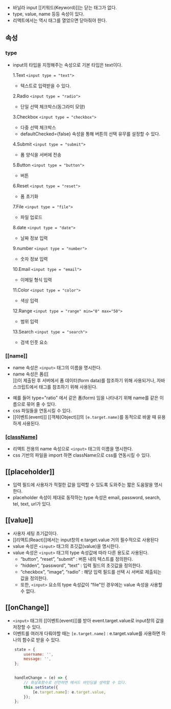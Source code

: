 - 바닐라 input [[키워드(Keyword)]]는 닫는 태그가 없다.
- type, value, name  등등 속성이 있다.
- 리액트에서는 역시 태그를 열었으면 닫아줘야 한다.

## 속성
### type 
- input의 타입을 지정해주는 속성으로 기본 타입은 text이다.

	1.Text
	`<input type = "text">`  
	- 텍스트로 입력받을 수 있다.
	
	2.Radio 
	`<input type = "radio">` 
	- 단일 선택 체크박스(동그라미 모양)
	
	3.Checkbox
	 `<input type = "checkbox">`
	 - 다중 선택 체크박스
	 - defaultChecked={false} 속성을 통해 버튼의 선택 유무를 설정할 수 있다.
	
	4.Submit
	`<input type = "submit">` 
	- 폼 양식을 서버에 전송
	
	5.Button
	`<input type = "button">`
	- 버튼
	
	6.Reset
	`<input type = "reset">` 
	- 폼 초기화
	
	7.File
	`<input type = "file">` 
	- 파일 업로드
	
	8.date
	`<input type = "date">` 
	- 날짜 정보 입력
	
	9.number
	`<input type = "number">`
	-  숫자 정보 입력
	
	10.Email
	`<input type = "email">` 
	- 이메일 형식 입력
	
	11.Color
	`<input type = "color">`
	- 색상 입력
	
	12.Range
	`<input type = "range" min="0" max="50">` 
	- 범위 입력
	
	13.Search
	`<input type = "search">`
	- 검색 인풋 요소

### [[name]]

- name 속성은 `<input>` 태그의 이름을 명시한다.
- name 속성은 폼([[<form>]])이 제출된 후 서버에서 폼 데이터(form data)를 참조하기 위해 사용되거나, 자바스크립트에서 태그를 참조하기 위해 사용된다.
- 예를 들어 type="ratio" 에서 같은 폼(form) 임을 나타내기 위해 name를 같은 이름으로 묶어 줄 수 있다.
- css 파일들을 연동시킬 수 있다.
- [[이벤트(event)]] [[객체(Object)]]의 `[e.target.name]`를 동적으로 바꿀 때 유용하게 사용된다.

### [[className]](리액트)

- 리액트 전용의 name 속성으로 `<input>` 태그의 이름을 명시한다.
- css 기반의 파일을 import 하면 className으로 css를 연동시킬 수 있다.

## [[placeholder]]

- 입력 필드에 사용자가 적절한 값을 입력할 수 있도록 도와주는 짧은 도움말을 명시한다.
- placeholder 속성이 제대로 동작하는 type 속성은 email, password, search, tel, text, url가 있다.

## [[value]]

- 사용자 세팅 초기값이다.
- [[리액트(React)]]에서는 input창의 e.target.value 거의 필수적으로 사용된다
- value 속성은 `<input>` 태그의 초깃값(value)을 명시한다.
- value 속성은 `<input>` 태그의 type 속성값에 따라 다른 용도로 사용된다.
	- “button”, “reset”, “submit” : 버튼 내의 텍스트를 정의한다.
	- “hidden”, “password”, “text” : 입력 필드의 초깃값을 정의한다.
	- “checkbox”, “image”, “radio” : 해당 입력 필드를 선택 시 서버로 제출되는 값을 정의한다.
	- 또한, `<input>` 요소의 type 속성값이 “file”인 경우에는 value 속성을 사용할 수 없다.

## [[onChange]]
  
- `<input>` 태그의 [[이벤트(event)]]를 받아 event.target.value로 input창의 값을 저장할 수 있다.
- 이벤트를 여러개 다뤄야할 때는 `[e.target.name]` : e.target.value를 사용하면 하나의 함수로 받을 수 있다.

```jsx
	state = {
		username: '',
		message: '',
	};

	  
	handleChange = (e) => {
		// 화살표함수로 선언하면 메서드 바인딩을 생략할 수 있다.
		this.setState({
			[e.target.name]: e.target.value,
		});
	};
	
```